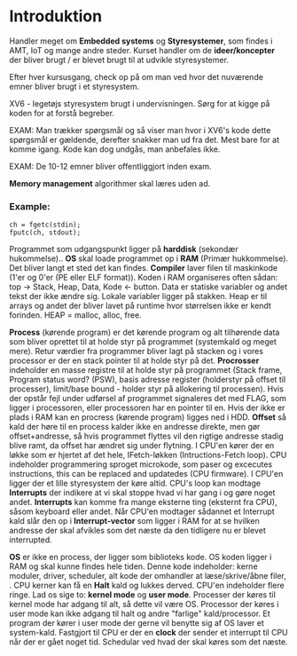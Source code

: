 # Introduktion

Handler meget om **Embedded systems** og **Styresystemer**, som findes i AMT, IoT og mange andre steder. Kurset handler om de **ideer/koncepter** der bliver brugt / er blevet brugt til at udvikle styresystemer.

Efter hver kursusgang, check op på om man ved hvor det nuværende emner bliver brugt i et styresystem.

XV6 - legetøjs styresystem brugt i undervisningen. Sørg for at kigge på koden for at forstå begreber.

EXAM: Man trækker spørgsmål og så viser man hvor i XV6's kode dette spørgsmål er gældende, derefter snakker man ud fra det. Mest bare for at komme igang. Kode kan dog undgås, man anbefales ikke.

EXAM: De 10-12 emner bliver offentliggjort inden exam.

**Memory management** algorithmer skal læres uden ad.

### Example:

```
ch = fgetc(stdin);
fputc(ch, stdout);
```

Programmet som udgangspunkt ligger på **harddisk** (sekondær hukommelse).. **OS** skal loade programmet op i **RAM** (Primær hukkommelse). Det bliver langt et sted det kan findes. **Compiler** laver filen til maskinkode (1'er og 0'er (PE eller ELF format)). Koden i RAM organiseres often sådan: top -> Stack, Heap, Data, Kode <- button.  Data er statiske variabler og andet tekst der ikke ændre sig. Lokale variabler ligger på stakken. Heap er til arrays og andet der bliver lavet på runtime hvor størrelsen ikke er kendt forinden. HEAP = malloc, alloc, free.

**Process** (kørende program) er det kørende program og alt tilhørende data som bliver oprettet til at holde styr på programmet (systemkald og meget mere). Retur værdier fra programmer bliver lagt på stacken og i vores processor er der en stack pointer til at holde styr på det. **Procrosser** indeholder en masse registre til at holde styr på programmet (Stack frame,  Program status word? (PSW), basis adresse register (holderstyr på offset til processer), limit/base bound - holder styr på allokering til processen). Hvis der opstår fejl under udførsel af programmet signaleres det med FLAG, som ligger i processoren, eller processoren har en pointer til en. Hvis der ikke er plads i RAM kan en procress (kørende program) ligges ned i HDD. **Offset** så kald der høre til en process kalder ikke en andresse direkte, men gør offset+andresse, så hvis programmet flyttes vil den rigtige andresse stadig blive ramt, da offset har ændret sig under flytning. I CPU'en kører der en løkke som er hjertet af det hele, IFetch-løkken (Intructions-Fetch loop). CPU indeholder programmering sproget microkode, som paser og excecutes instructions, this can be replaced and updatedes (CPU firmware). I CPU'en ligger der et lille styresystem der køre altid. CPU's loop kan modtage **Interrupts** der indikere at vi skal stoppe hvad vi har gang i og gøre noget andet. **Interrupts** kan komme fra mange eksterne ting (eksternt fra CPU), såsom keyboard eller andet. Når CPU'en modtager sådannet et Interrupt kald slår den op i **Interrupt-vector** som ligger i RAM for at se hvilken andresse der skal afvikles som det næste da den tidligere nu er blevet interrupted. 

**OS** er ikke en process, der ligger som biblioteks kode. OS koden ligger i RAM og skal kunne findes hele tiden. Denne kode indeholder: kerne moduler, driver, scheduler, alt kode der omhandler at læse/skrive/åbne filer, . CPU kerner kan få en **Halt** kald og lukkes derved. CPU'en indeholder flere ringe. Lad os sige to: **kernel mode** og **user mode**. Processer der køres til kernel mode har adgang til alt, så dette vil være OS. Processor der køres i user mode kan ikke adgang til halt og andre "farlige" kald/processor. Et program der kører i user mode der gerne vil benytte sig af OS laver et system-kald. Fastgjort til CPU er der en **clock** der sender et interrupt til CPU når der er gået noget tid. Schedular ved hvad der skal køres som det næste. 